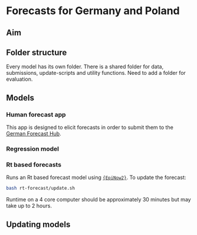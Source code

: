# Forecasts for Germany and Poland

## Aim

## Folder structure

Every model has its own folder. There is a shared folder for data, submissions, update-scripts and utility functions. Need to add a folder for evaluation. 

## Models

### Human forecast app

This app is designed to elicit forecasts in order to submit them to the [German Forecast Hub](https://github.com/KITmetricslab/covid19-forecast-hub-de/).

### Regression model

### Rt based forecasts

Runs an Rt based forecast model using [`{EpiNow2}`](https://epiforecasts.io/EpiNow2/). To update the forecast: 

```bash
bash rt-forecast/update.sh
```

Runtime on a 4 core computer should be approximately 30 minutes but may take up to 2 hours.

## Updating models

